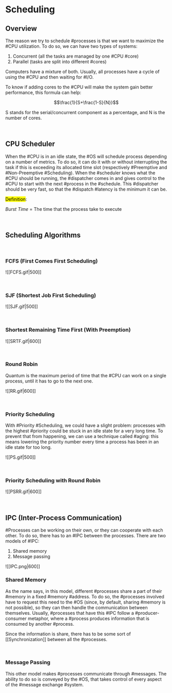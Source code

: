 # Scheduling

## Overview

The reason we try to schedule #processes is that we want to maximize the #CPU utilization. To do so, we can have two types of systems:

1) Concurrent (all the tasks are managed by one #CPU #core)
2) Parallel (tasks are split into different #cores)

Computers have a mixture of both.
Usually, all processes have a cycle of using the #CPU and then waiting for #I/O.

To know if adding cores to the #CPU will make the system gain better performance, this formula can help:

$$\frac{1}{S+\frac{1-S}{N}}$$

S stands for the serial/concurrent component as a percentage, and N is the number of cores.

<br>

## CPU Scheduler

When the #CPU is in an idle state, the #OS will schedule process depending on a number of metrics. To do so, it can do it with or without interrupting the task if this is exceeding its allocated time slot (respectively #Preemptive and #Non-Preemptive #Scheduling). When the #scheduler knows what the #CPU should be running, the #dispatcher comes in and gives control to the #CPU to start with the next #process in the #schedule. This #dispatcher  should be very fast, so that the #dispatch #latency is the minimum it can be.

<mark> Definition</mark>: 

*Burst Time* = The time that the process take to execute

<br>

## Scheduling Algorithms

<br>

### FCFS (First Comes First Scheduling)
![[FCFS.gif|500]]

<br>

### SJF (Shortest Job First Scheduling)

![[SJF.gif|500]]

<br>

### Shortest Remaining Time First (With Preemption)

![[SRTF.gif|600]]

<br>

### Round Robin

Quantum is the maximum period of time that the #CPU can work on a single process, until it has to go to the next one.

![[RR.gif|600]]

<br>

### Priority Scheduling

With #Priority #Scheduling, we could have a slight problem: processes with the highest #priority could be stuck in an idle state for a very long time. To prevent that from happening, we can use a technique called #aging: this means lowering the priority number every time a process has been in an idle state for too long.

![[PS.gif|500]]

<br>

### Priority Scheduling with Round Robin

![[PSRR.gif|600]]

<br>

## IPC (Inter-Process Communication)

#Processes can be working on their own, or they can cooperate with each other. To do so, there has to an #IPC between the processes. 
There are two models of #IPC:

1) Shared memory
2) Message passing

![[IPC.png|600]]

### Shared Memory

As the name says, in this model, different #processes share a part of their #memory in a fixed #memory #address. To do so, the #processes involved have to request this need to the #OS (since, by default, sharing #memory is not possible), so they can then handle the communication between themselves. Usually, #processes that have this #IPC follow a #producer-consumer metaphor, where a #process produces information that is consumed by another #process.

Since the information is share, there has to be some sort of [[Synchronization]] between all the #processes.

<br>

### Message Passing

This other model makes #processes communicate through #messages. The ability to do so is conveyed by the #OS, that takes control of every aspect of the #message exchange #system.
